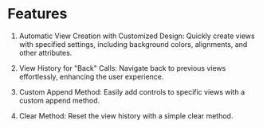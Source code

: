 # Features

1. Automatic View Creation with Customized Design: 
Quickly create views with specified settings, including background colors, alignments, and other attributes.

2. View History for "Back" Calls: 
Navigate back to previous views effortlessly, enhancing the user experience.

3. Custom Append Method: 
Easily add controls to specific views with a custom append method.

4. Clear Method: 
Reset the view history with a simple clear method.